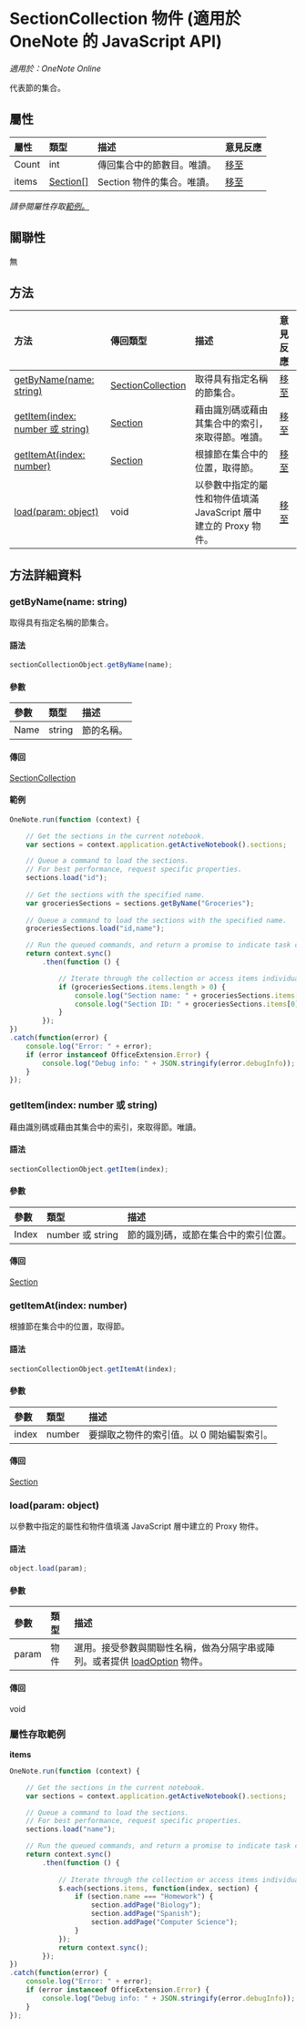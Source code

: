 # <a name="sectioncollection-object-(javascript-api-for-onenote)"></a>SectionCollection 物件 (適用於 OneNote 的 JavaScript API)

_適用於：OneNote Online_  


代表節的集合。

## <a name="properties"></a>屬性

| 屬性	     | 類型	   |描述|意見反應|
|:---------------|:--------|:----------|:-------|
|Count|int|傳回集合中的節數目。唯讀。|[移至](https://github.com/OfficeDev/office-js-docs/issues/new?title=OneNote-sectionCollection-count)|
|items|[Section[]](section.md)|Section 物件的集合。唯讀。|[移至](https://github.com/OfficeDev/office-js-docs/issues/new?title=OneNote-sectionCollection-items)|

_請參閱屬性存取[範例。](#property-access-examples)_

## <a name="relationships"></a>關聯性
無


## <a name="methods"></a>方法

| 方法           | 傳回類型    |描述| 意見反應|
|:---------------|:--------|:----------|:-------|
|[getByName(name: string)](#getbynamename-string)|[SectionCollection](sectioncollection.md)|取得具有指定名稱的節集合。|[移至](https://github.com/OfficeDev/office-js-docs/issues/new?title=OneNote-sectionCollection-getByName)|
|[getItem(index: number 或 string)](#getitemindex-number-or-string)|[Section](section.md)|藉由識別碼或藉由其集合中的索引，來取得節。唯讀。|[移至](https://github.com/OfficeDev/office-js-docs/issues/new?title=OneNote-sectionCollection-getItem)|
|[getItemAt(index: number)](#getitematindex-number)|[Section](section.md)|根據節在集合中的位置，取得節。|[移至](https://github.com/OfficeDev/office-js-docs/issues/new?title=OneNote-sectionCollection-getItemAt)|
|[load(param: object)](#loadparam-object)|void|以參數中指定的屬性和物件值填滿 JavaScript 層中建立的 Proxy 物件。|[移至](https://github.com/OfficeDev/office-js-docs/issues/new?title=OneNote-sectionCollection-load)|

## <a name="method-details"></a>方法詳細資料


### <a name="getbyname(name:-string)"></a>getByName(name: string)
取得具有指定名稱的節集合。

#### <a name="syntax"></a>語法
```js
sectionCollectionObject.getByName(name);
```

#### <a name="parameters"></a>參數
| 參數	    | 類型	   |描述|
|:---------------|:--------|:----------|
|Name|string|節的名稱。|

#### <a name="returns"></a>傳回
[SectionCollection](sectioncollection.md)

#### <a name="examples"></a>範例
```js
OneNote.run(function (context) {

    // Get the sections in the current notebook.
    var sections = context.application.getActiveNotebook().sections;

    // Queue a command to load the sections. 
    // For best performance, request specific properties.
    sections.load("id"); 
    
    // Get the sections with the specified name.
    var groceriesSections = sections.getByName("Groceries");
    
    // Queue a command to load the sections with the specified name.
    groceriesSections.load("id,name");

    // Run the queued commands, and return a promise to indicate task completion.
    return context.sync()
        .then(function () {

            // Iterate through the collection or access items individually by index.
            if (groceriesSections.items.length > 0) {
                console.log("Section name: " + groceriesSections.items[0].name);
                console.log("Section ID: " + groceriesSections.items[0].id);
            }
        });
})
.catch(function(error) {
    console.log("Error: " + error);
    if (error instanceof OfficeExtension.Error) {
        console.log("Debug info: " + JSON.stringify(error.debugInfo));
    }
});
```

### <a name="getitem(index:-number-or-string)"></a>getItem(index: number 或 string)
藉由識別碼或藉由其集合中的索引，來取得節。唯讀。

#### <a name="syntax"></a>語法
```js
sectionCollectionObject.getItem(index);
```

#### <a name="parameters"></a>參數
| 參數	    | 類型	   |描述|
|:---------------|:--------|:----------|
|Index|number 或 string|節的識別碼，或節在集合中的索引位置。|

#### <a name="returns"></a>傳回
[Section](section.md)

### <a name="getitemat(index:-number)"></a>getItemAt(index: number)
根據節在集合中的位置，取得節。

#### <a name="syntax"></a>語法
```js
sectionCollectionObject.getItemAt(index);
```

#### <a name="parameters"></a>參數
| 參數	    | 類型	   |描述|
|:---------------|:--------|:----------|
|index|number|要擷取之物件的索引值。以 0 開始編製索引。|

#### <a name="returns"></a>傳回
[Section](section.md)

### <a name="load(param:-object)"></a>load(param: object)
以參數中指定的屬性和物件值填滿 JavaScript 層中建立的 Proxy 物件。

#### <a name="syntax"></a>語法
```js
object.load(param);
```

#### <a name="parameters"></a>參數
| 參數	    | 類型	   |描述|
|:---------------|:--------|:----------|
|param|物件|選用。接受參數與關聯性名稱，做為分隔字串或陣列。或者提供 [loadOption](loadoption.md) 物件。|

#### <a name="returns"></a>傳回
void
### <a name="property-access-examples"></a>屬性存取範例

**items**
```js
OneNote.run(function (context) {

    // Get the sections in the current notebook.
    var sections = context.application.getActiveNotebook().sections;

    // Queue a command to load the sections. 
    // For best performance, request specific properties.
    sections.load("name"); 

    // Run the queued commands, and return a promise to indicate task completion.
    return context.sync()
        .then(function () {
            
            // Iterate through the collection or access items individually by index, for example: sections.items[0]
            $.each(sections.items, function(index, section) {
                if (section.name === "Homework") {
                    section.addPage("Biology");
                    section.addPage("Spanish");
                    section.addPage("Computer Science");
                }
            });
            return context.sync();
        });
})
.catch(function(error) {
    console.log("Error: " + error);
    if (error instanceof OfficeExtension.Error) {
        console.log("Debug info: " + JSON.stringify(error.debugInfo));
    }
});
```

